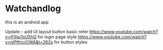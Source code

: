 # Watchandlog
this is an android app

Update - add UI layout button basic
refer https://www.youtube.com/watch?v=iF6ja7pU5hQ for login page style
https://www.youtube.com/watch?v=nlPtfncjOWA&t=262s for button styles
